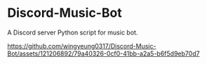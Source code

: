 # Discord-Music-Bot
A Discord server Python script for music bot.

https://github.com/wingyeung0317/Discord-Music-Bot/assets/121206892/79a40326-0cf0-41bb-a2a5-b6f5d9eb70d7

